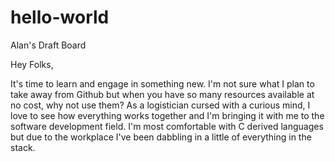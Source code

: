 # hello-world
Alan's Draft Board

Hey Folks,

It's time to learn and engage in something new. I'm not sure what I plan to take away from Github but when you have so many resources available at no cost, why not use them? 
As a logistician cursed with a curious mind, I love to see how everything works together and I'm bringing it with me to the software development field. I'm most comfortable with C derived languages but due to the workplace I've been dabbling in a little of everything in the stack. 
